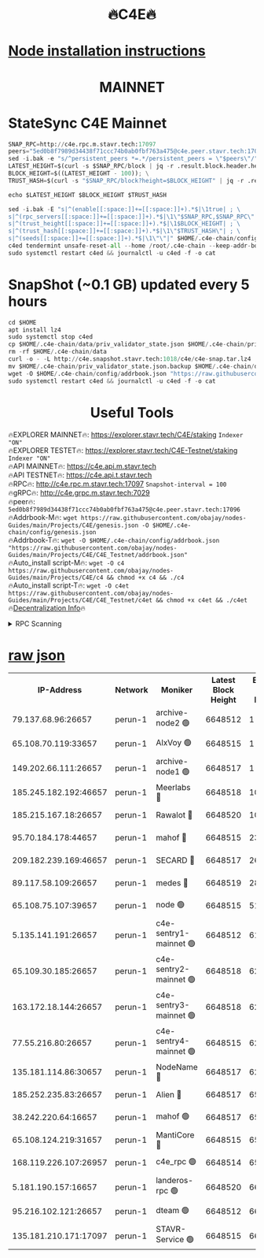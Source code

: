 <h1 align="center"> 🔥C4E🔥</h1>

[Node installation instructions](https://github.com/obajay/nodes-Guides/tree/main/Projects/C4E)
=

<h1 align="center"> MAINNET</h1>

# StateSync C4E Mainnet
```python
SNAP_RPC=http://c4e.rpc.m.stavr.tech:17097
peers="5ed0b8f7989d34438f71ccc74b0ab0fbf763a475@c4e.peer.stavr.tech:17096"
sed -i.bak -e "s/^persistent_peers *=.*/persistent_peers = \"$peers\"/" $HOME/.c4e-chain/config/config.toml
LATEST_HEIGHT=$(curl -s $SNAP_RPC/block | jq -r .result.block.header.height); \
BLOCK_HEIGHT=$((LATEST_HEIGHT - 100)); \
TRUST_HASH=$(curl -s "$SNAP_RPC/block?height=$BLOCK_HEIGHT" | jq -r .result.block_id.hash)

echo $LATEST_HEIGHT $BLOCK_HEIGHT $TRUST_HASH

sed -i.bak -E "s|^(enable[[:space:]]+=[[:space:]]+).*$|\1true| ; \
s|^(rpc_servers[[:space:]]+=[[:space:]]+).*$|\1\"$SNAP_RPC,$SNAP_RPC\"| ; \
s|^(trust_height[[:space:]]+=[[:space:]]+).*$|\1$BLOCK_HEIGHT| ; \
s|^(trust_hash[[:space:]]+=[[:space:]]+).*$|\1\"$TRUST_HASH\"| ; \
s|^(seeds[[:space:]]+=[[:space:]]+).*$|\1\"\"|" $HOME/.c4e-chain/config/config.toml
c4ed tendermint unsafe-reset-all --home /root/.c4e-chain --keep-addr-book
sudo systemctl restart c4ed && journalctl -u c4ed -f -o cat
```
# SnapShot (~0.1 GB) updated every 5 hours
```python
cd $HOME
apt install lz4
sudo systemctl stop c4ed
cp $HOME/.c4e-chain/data/priv_validator_state.json $HOME/.c4e-chain/priv_validator_state.json.backup
rm -rf $HOME/.c4e-chain/data
curl -o - -L http://c4e.snapshot.stavr.tech:1018/c4e/c4e-snap.tar.lz4 | lz4 -c -d - | tar -x -C $HOME/.c4e-chain --strip-components 2
mv $HOME/.c4e-chain/priv_validator_state.json.backup $HOME/.c4e-chain/data/priv_validator_state.json
wget -O $HOME/.c4e-chain/config/addrbook.json "https://raw.githubusercontent.com/obajay/nodes-Guides/main/Projects/C4E/addrbook.json"
sudo systemctl restart c4ed && journalctl -u c4ed -f -o cat
```
 <h1 align="center"> Useful Tools</h1>

🔥EXPLORER MAINNET🔥:  https://explorer.stavr.tech/C4E/staking            `Indexer "ON"` \
🔥EXPLORER TESTET🔥:   https://explorer.stavr.tech/C4E-Testnet/staking     `Indexer "ON"` \
🔥API MAINNET🔥:       https://c4e.api.m.stavr.tech \
🔥API TESTNET🔥:       https://c4e.api.t.stavr.tech \
🔥RPC🔥:               http://c4e.rpc.m.stavr.tech:17097                  `Snapshot-interval = 100` \
🔥gRPC🔥:              http://c4e.grpc.m.stavr.tech:7029 \
🔥peer🔥:              `5ed0b8f7989d34438f71ccc74b0ab0fbf763a475@c4e.peer.stavr.tech:17096` \
🔥Addrbook-M🔥:    ```wget https://raw.githubusercontent.com/obajay/nodes-Guides/main/Projects/C4E/genesis.json -O $HOME/.c4e-chain/config/genesis.json``` \
🔥Addrbook-T🔥:    ```wget -O $HOME/.c4e-chain/config/addrbook.json "https://raw.githubusercontent.com/obajay/nodes-Guides/main/Projects/C4E/C4E_Testnet/addrbook.json"``` \
🔥Auto_install script-M🔥: ```wget -O c4 https://raw.githubusercontent.com/obajay/nodes-Guides/main/Projects/C4E/c4 && chmod +x c4 && ./c4``` \
🔥Auto_install script-T🔥: ```wget -O c4et https://raw.githubusercontent.com/obajay/nodes-Guides/main/Projects/C4E/C4E_Testnet/c4et && chmod +x c4et && ./c4et``` \
🔥[Decentralization Info](https://github.com/obajay/StateSync-snapshots/tree/main/Projects/C4E/Decentralization)🔥




<details>
<summary>RPC Scanning</summary>

<h2 align="center"> We scan nodes in real time every 4 hours. And we provide the final result of RPC endpoints.
We cannot influence the operation of these nodes in any way. </h2>


```python
If Voting Power is higher than 0 --> then the Node is a validator of the network and may be subject to attack and be a potential threat to the chain.
```
```python
We marked such validators with a red symbol
```

</details>

[raw json](https://rpc-check.c4e.stavr.tech/c4e/rpc-c4e-result.json)
=



<table><tr><th>IP-Address</th><th>Network</th><th>Moniker</th><th>Latest Block Height</th><th>Earliest Block Height</th><th>Catching Up</th><th>Tx Index</th><th>Voting Power</th><th>Scan Time</th></tr><tr><td>79.137.68.96:26657</td><td>perun-1</td><td>archive-node2 🟢</td><td>6648512</td><td>1</td><td>False</td><td>on</td><td>0</td><td>2024-01-08T23:32:56.587791308UTC</td></tr><tr><td>65.108.70.119:33657</td><td>perun-1</td><td>AlxVoy 🟢</td><td>6648515</td><td>1</td><td>False</td><td>on</td><td>0</td><td>2024-01-08T23:33:10.862092589UTC</td></tr><tr><td>149.202.66.111:26657</td><td>perun-1</td><td>archive-node1 🟢</td><td>6648517</td><td>1</td><td>False</td><td>on</td><td>0</td><td>2024-01-08T23:33:26.831915994UTC</td></tr><tr><td>185.245.182.192:46657</td><td>perun-1</td><td>Meerlabs 🔴</td><td>6648518</td><td>1051501</td><td>False</td><td>on</td><td>527310</td><td>2024-01-08T23:33:32.393869866UTC</td></tr><tr><td>185.215.167.18:26657</td><td>perun-1</td><td>Rawalot 🔴</td><td>6648520</td><td>1090501</td><td>False</td><td>on</td><td>701423</td><td>2024-01-08T23:33:44.552660663UTC</td></tr><tr><td>95.70.184.178:44657</td><td>perun-1</td><td>mahof 🔴</td><td>6648515</td><td>2342001</td><td>False</td><td>off</td><td>1862169</td><td>2024-01-08T23:33:10.126793577UTC</td></tr><tr><td>209.182.239.169:46657</td><td>perun-1</td><td>SECARD 🔴</td><td>6648517</td><td>2616101</td><td>False</td><td>off</td><td>1136703</td><td>2024-01-08T23:33:24.098098176UTC</td></tr><tr><td>89.117.58.109:26657</td><td>perun-1</td><td>medes 🔴</td><td>6648519</td><td>2826001</td><td>False</td><td>off</td><td>1484927</td><td>2024-01-08T23:33:39.652088347UTC</td></tr><tr><td>65.108.75.107:39657</td><td>perun-1</td><td>node 🟢</td><td>6648515</td><td>5198801</td><td>False</td><td>on</td><td>0</td><td>2024-01-08T23:33:13.264169722UTC</td></tr><tr><td>5.135.141.191:26657</td><td>perun-1</td><td>c4e-sentry1-mainnet 🟢</td><td>6648512</td><td>6198001</td><td>False</td><td>on</td><td>0</td><td>2024-01-08T23:32:55.915479396UTC</td></tr><tr><td>65.109.30.185:26657</td><td>perun-1</td><td>c4e-sentry2-mainnet 🟢</td><td>6648518</td><td>6238301</td><td>False</td><td>on</td><td>0</td><td>2024-01-08T23:33:32.051134985UTC</td></tr><tr><td>163.172.18.144:26657</td><td>perun-1</td><td>c4e-sentry3-mainnet 🟢</td><td>6648518</td><td>6239001</td><td>False</td><td>on</td><td>0</td><td>2024-01-08T23:33:33.105654354UTC</td></tr><tr><td>77.55.216.80:26657</td><td>perun-1</td><td>c4e-sentry4-mainnet 🟢</td><td>6648515</td><td>6241001</td><td>False</td><td>on</td><td>0</td><td>2024-01-08T23:33:10.494958083UTC</td></tr><tr><td>135.181.114.86:30657</td><td>perun-1</td><td>NodeName 🔴</td><td>6648517</td><td>6284301</td><td>False</td><td>off</td><td>140495</td><td>2024-01-08T23:33:27.197030924UTC</td></tr><tr><td>185.252.235.83:26657</td><td>perun-1</td><td>Alien 🔴</td><td>6648517</td><td>6502501</td><td>False</td><td>on</td><td>1136703</td><td>2024-01-08T23:33:27.499269172UTC</td></tr><tr><td>38.242.220.64:16657</td><td>perun-1</td><td>mahof 🟢</td><td>6648517</td><td>6545801</td><td>False</td><td>off</td><td>0</td><td>2024-01-08T23:33:24.479878172UTC</td></tr><tr><td>65.108.124.219:31657</td><td>perun-1</td><td>MantiCore 🔴</td><td>6648515</td><td>6548515</td><td>False</td><td>off</td><td>193254</td><td>2024-01-08T23:33:09.665805578UTC</td></tr><tr><td>168.119.226.107:26957</td><td>perun-1</td><td>c4e_rpc 🟢</td><td>6648514</td><td>6554001</td><td>False</td><td>on</td><td>0</td><td>2024-01-08T23:33:02.985217243UTC</td></tr><tr><td>5.181.190.157:16657</td><td>perun-1</td><td>landeros-rpc 🟢</td><td>6648520</td><td>6636001</td><td>False</td><td>on</td><td>0</td><td>2024-01-08T23:33:44.154556791UTC</td></tr><tr><td>95.216.102.121:26657</td><td>perun-1</td><td>dteam 🟢</td><td>6648512</td><td>6640501</td><td>False</td><td>on</td><td>0</td><td>2024-01-08T23:32:56.255123526UTC</td></tr><tr><td>135.181.210.171:17097</td><td>perun-1</td><td>STAVR-Service 🟢</td><td>6648515</td><td>6645001</td><td>False</td><td>on</td><td>0</td><td>2024-01-08T23:33:15.676835982UTC</td></tr></table>

